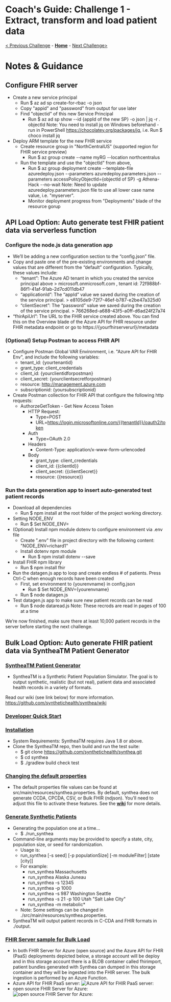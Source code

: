 # Coach's Guide: Challenge 1 - Extract, transform and load patient data

[< Previous Challenge](./Solution00.md) - **[Home](./readme.md)** - [Next Challenge>](./Solution02.md)

# Notes & Guidance

## Configure FHIR server
- Create a new service principal
    - Run $ az ad sp create-for-rbac -o json
    - Copy "appid" and "password" from output for use later
    - Find "objectid" of this new Service Principal
        - Run $ az ad sp show --id {appId of the new SP} -o json | jq -r . objectId
        Note: You need to install jq on Windows beforehand - run in PowerShell https://chocolatey.org/packages/jq, 
        i.e. Run $ choco install jq
- Deploy ARM template for the new FHIR service
    - Create resource group in "NorthCentralUS" (supported region for FHIR service preview)
        - Run $ az group create --name myRG --location northcentralus
    - Run the template and use the "objectId" from above,
        - Run $ az group deployment create --template-file azuredeploy.json --parameters azuredeploy.parameters.json --parameters accessPolicyObjectId={objectId of SP} -g Athena-Hack --no-wait
        Note: Need to update azuredeploy.parameters.json file to use all lower case name value, i.e. "myserver".
        - Monitor deployment progress from "Deployments" blade of the resource gorup

## API Load Option: Auto generate test FHIR patient data via serverless function
### Configure the node.js data generation app
- We’ll be adding a new configuration section to the “config.json” file.
- Copy and paste one of the pre-existing environments and change values that are different from the “default” configuration. Typically, these values include:
    - “tenant”: The Azure AD tenant in which you created the service principal above > microsoft.onmicrosoft.com , tenant id: 72f988bf-86f1-41af-91ab-2d7cd011db47
    - “applicationId”: The “appId” value we saved during the creation of the service principal. > e8105de9-72f7-46ef-b787-e2be47a325d0
    - “clientSecret”: The “password” value we saved during the creation of the service principal. > 766268ed-a688-43f5-a0ff-d6ad24f27a74
- “fhirApiUrl”: The URL to the FHIR service created above. You can find this on the Overview blade of the Azure API for FHIR resource under FHIR metadata endpoint or go to https://{yourfhirserverurl}/metadata

### (Optional) Setup Postman to access FHIR API
- Configure Postman Global VAR Environment, i.e. "Azure API for FHIR Env", and include the following variables:
    - tenant_id: {yourtenantid}
    - grant_type: client_credentials
    - client_id: {yourclientidforpostman}
    - client_secret: {yourclientsecretforpostman}
    - resource: http://management.azure.com
    - subscriptionid: {yoursubscriptionid}
- Create Postman collection for FHIR API that configure the following http requests:
    - AuthorzeGetToken - Get New Access Token
        - HTTP Request: 
            - Type=POST 
            - URL=https://login.microsoftonline.com/{{tenantId}}/oauth2/token
        - Auth
            - Type=OAuth 2.0
        - Headers
            - Content-Type: application/x-www-form-urlencoded
        - Body
            - grant_type: client_credentials
            - client_id: {{clientId}}
            - client_secret: {{clientSecret}}
            - resource: {{resource}}
### Run the data generation app to insert auto-generated test patient records
- Download all dependencies
    - Run $ npm install at the root folder of the project working directory.
- Setting NODE_ENV
    - Run $ Set NODE_ENV=<environmentname>
- (Optional) Install npm module dotenv to configure environment via .env file
    - Create ".env" file in project directory with the following content: "NODE_ENV=richard1"
    - Install dotenv npm module
        - Run $ npm install dotenv --save
- Install FHIR npm library
    - Run $ npm install fhir
- Run the datagen.js app to loop and create endless # of patients.  Press Ctrl-C when enough records have been created
    - First, set environment to {yourenvname} in config.json
        - Run $ Set NODE_ENV={yourenvname}
    - Run $ node datagen.js 
- Test datagen.js app to make sure new patient records can be read
    - Run $ node dataread.js
    Note: These recrods are read in pages of 100 at a time

We’re now finished, make sure there at least 10,000 patient records in the server before starting the next challenge.

## Bulk Load Option: Auto generate FHIR patient data via SyntheaTM Patient Generator

### **[SyntheaTM Patient Generator](https://github.com/synthetichealth/synthea#syntheatm-patient-generator)**
- SyntheaTM is a Synthetic Patient Population Simulator. The goal is to output synthetic, realistic (but not real), patient data and associated health records in a variety of formats.

Read our wiki (see link below) for more information.
https://github.com/synthetichealth/synthea/wiki

### **[Developer Quick Start](https://github.com/synthetichealth/synthea#developer-quick-start)**
### **[Installation](https://github.com/synthetichealth/synthea#installation)**
- System Requirements: SyntheaTM requires Java 1.8 or above.
- Clone the SyntheaTM repo, then build and run the test suite:
    - $ git clone https://github.com/synthetichealth/synthea.git
    - $ cd synthea
    - $ ./gradlew build check test

### **[Changing the default properties](https://github.com/synthetichealth/synthea#changing-the-default-properties)**
- The default properties file values can be found at src/main/resources/synthea.properties. By default, synthea does not generate CCDA, CPCDA, CSV, or Bulk FHIR (ndjson). You'll need to adjust this file to activate these features. See the **[wiki](https://github.com/synthetichealth/synthea/wiki)** for more details.

### **[Generate Synthetic Patients](https://github.com/synthetichealth/synthea#generate-synthetic-patients)**
- Generating the population one at a time...
    - $ ./run_synthea
- Command-line arguments may be provided to specify a state, city, population size, or seed for randomization.
    - Usage is:
    - run_synthea [-s seed] [-p populationSize] [-m moduleFilter] [state [city]]
    - For example:
        - run_synthea Massachusetts
        - run_synthea Alaska Juneau
        - run_synthea -s 12345
        - run_synthea -p 1000
        - run_synthea -s 987 Washington Seattle
        - run_synthea -s 21 -p 100 Utah "Salt Lake City"
        - run_synthea -m metabolic*
    - Note: Some settings can be changed in ./src/main/resources/synthea.properties.
- SyntheaTM will output patient records in C-CDA and FHIR formats in ./output.

### **[FHIR Server sample for Bulk Load](https://github.com/microsoft/fhir-server-samples)**
- In both FHIR Server for Azure (open source) and the Azure API for FHIR (PaaS) deployments depicted below, a storage account will be deploy and in this storage account there is a BLOB container called fhirimport, patient bundles generated with Synthea can dumped in this storage container and they will be ingested into the FHIR server. The bulk ingestion is performed by an Azure Function.
- Azure API for FHIR PaaS server:
![Azure API for FHIR PaaS server:](../Resources/fhir-server-samples-paas.png)
- open source FHIR Server for Azure:
![open source FHIR Server for Azure:](../Resources/fhir-server-samples-oss.png)